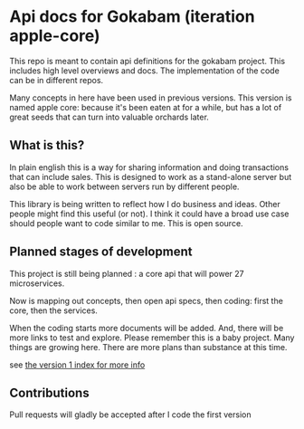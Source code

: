 # Api docs for Gokabam (iteration apple-core)

This repo is meant to contain api definitions for the gokabam project.
This includes high level overviews and docs. The implementation of the code can be in different repos.

Many concepts in here have been used in previous versions. 
This version is named apple core: because it's been eaten at for a while, but has a lot of great seeds that can turn into valuable orchards later.


## What is this?

In plain english this is a way for sharing information and doing transactions that can include sales.
This is designed to work as a stand-alone server but also be able to work between servers run by different people.


This library is being written to reflect how I do business and ideas.
Other people might find this useful (or not).  I think it could have a broad use case should people want to code similar to me. 
This is open source.



## Planned stages of development

This project is still being planned : a core api that will power 27 microservices.

Now is mapping out concepts, then open api specs, then coding: first the core, then the services.  


When the coding starts more documents will be added. And, there will be more links to test and explore.
Please remember this is a baby project. Many things are growing here.
There are more plans than substance at this time.

see [the version 1 index for more info](v1/v1_index.md)

## Contributions

Pull requests will gladly be accepted after I code the first version


